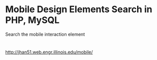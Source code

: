 # Mobile Design Elements Search in PHP, MySQL
Search the mobile interaction element
#
http://jhan51.web.engr.illinois.edu/mobile/
